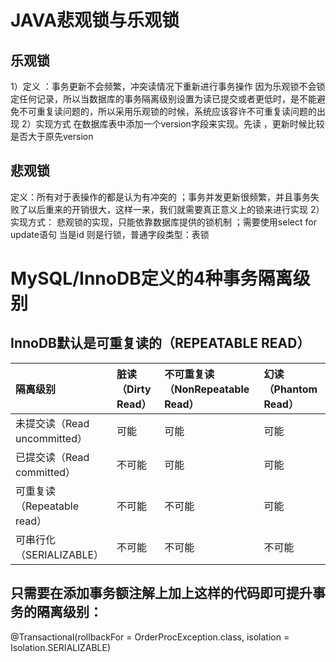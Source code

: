JAVA悲观锁与乐观锁
===
## 乐观锁
1）定义 ：事务更新不会频繁，冲突读情况下重新进行事务操作
  因为乐观锁不会锁定任何记录，所以当数据库的事务隔离级别设置为读已提交或者更低时，是不能避免不可重复读问题的，所以采用乐观锁的时候，系统应该容许不可重复读问题的出现
 2）实现方式
在数据库表中添加一个version字段来实现。先读 ，更新时候比较是否大于原先version

##  悲观锁 
定义：所有对于表操作的都是认为有冲突的 ；事务并发更新很频繁，并且事务失败了以后重来的开销很大，这样一来，我们就需要真正意义上的锁来进行实现
   2）实现方式： 悲观锁的实现，只能依靠数据库提供的锁机制  ；需要使用select  for update语句 当是id 则是行锁，普通字段类型：表锁




#  MySQL/InnoDB定义的4种事务隔离级别

##  **InnoDB默认是可重复读的（REPEATABLE READ）**

| 隔离级别 | 脏读（Dirty Read） | 不可重复读（NonRepeatable Read） | 幻读（Phantom Read） |
| :-- | :-- | :-- | :-- |
| 未提交读（Read uncommitted） | 可能 | 可能 | 可能 |
| 已提交读（Read committed） | 不可能 | 可能 | 可能 |
| 可重复读（Repeatable read） | 不可能 | 不可能 | 可能 |
| 可串行化（SERIALIZABLE） | 不可能 | 不可能 | 不可能 |

## 只需要在添加事务额注解上加上这样的代码即可提升事务的隔离级别：
@Transactional(rollbackFor = OrderProcException.class, isolation = Isolation.SERIALIZABLE)

